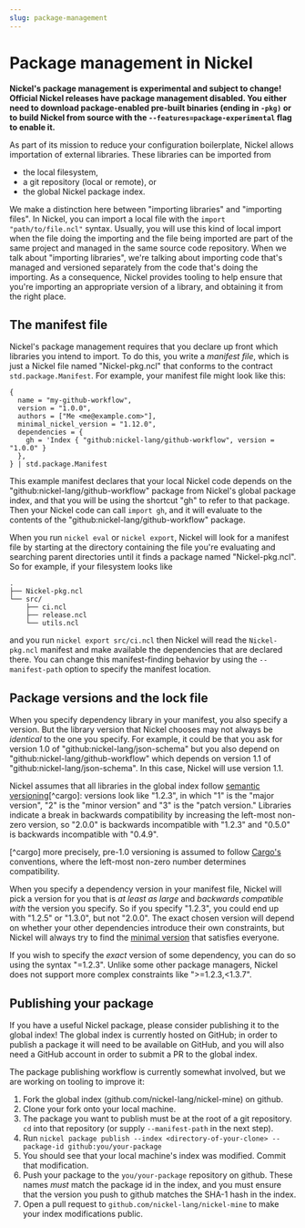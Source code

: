 ```yaml
---
slug: package-management
---
```


# Package management in Nickel

**Nickel's package management is experimental and subject to change! Official
Nickel releases have package management disabled. You either need to download
package-enabled pre-built binaries (ending in `-pkg)` or to build Nickel from
source with the `--features=package-experimental` flag to enable it.**

As part of its mission to reduce your configuration boilerplate, Nickel allows
importation of external libraries. These libraries can be imported from

- the local filesystem,
- a git repository (local or remote), or
- the global Nickel package index.

We make a distinction here between "importing libraries" and "importing files". In
Nickel, you can import a local file with the `import "path/to/file.ncl"` syntax.
Usually, you will use this kind of local import when the file doing the importing
and the file being imported are part of the same project and managed in the same
source code repository. When we talk about "importing libraries", we're talking
about importing code that's managed and versioned separately from the code
that's doing the importing. As a consequence, Nickel provides tooling to help
ensure that you're importing an appropriate version of a library, and obtaining
it from the right place.

## The manifest file

Nickel's package management requires that you declare up front which libraries
you intend to import. To do this, you write a *manifest file*, which is just
a Nickel file named "Nickel-pkg.ncl" that conforms to the contract
`std.package.Manifest`. For example, your manifest file might look like this:

```nickel
{
  name = "my-github-workflow",
  version = "1.0.0",
  authors = ["Me <me@example.com>"],
  minimal_nickel_version = "1.12.0",
  dependencies = {
    gh = 'Index { "github:nickel-lang/github-workflow", version = "1.0.0" }
  },
} | std.package.Manifest
```

This example manifest declares that your local Nickel code depends on the
"github:nickel-lang/github-workflow" package from Nickel's global package
index, and that you will be using the shortcut "gh" to refer to that package.
Then your Nickel code can call `import gh`, and it will evaluate to the contents
of the "github:nickel-lang/github-workflow" package.

When you run `nickel eval` or `nickel export`, Nickel will look for a manifest
file by starting at the directory containing the file you're evaluating and
searching parent directories until it finds a package named "Nickel-pkg.ncl".
So for example, if your filesystem looks like

```text
.
├── Nickel-pkg.ncl
└── src/
    ├── ci.ncl
    ├── release.ncl
    └── utils.ncl
```

and you run `nickel export src/ci.ncl` then Nickel will read the `Nickel-pkg.ncl`
manifest and make available the dependencies that are declared there.
You can change this manifest-finding behavior by using the `--manifest-path` option
to specify the manifest location.

## Package versions and the lock file

When you specify dependency library in your manifest, you also specify a version.
But the library version that Nickel chooses may not always be *identical* to
the one you specify. For example, it could be that you ask for
version 1.0 of "github:nickel-lang/json-schema" but you also depend on
"github:nickel-lang/github-workflow" which depends on version 1.1 of
"github:nickel-lang/json-schema". In this case, Nickel will use version 1.1.

Nickel assumes that all libraries in the global index follow
[semantic versioning](https://semver.org)[^cargo]: versions look
like "1.2.3", in which "1" is the "major version", "2" is the "minor version"
and "3" is the "patch version." Libraries indicate a break in backwards compatibility
by increasing the left-most non-zero version, so "2.0.0" is backwards incompatible
with "1.2.3" and "0.5.0" is backwards incompatible with "0.4.9".

[^cargo] more precisely, pre-1.0 versioning is assumed to follow
[Cargo's](https://doc.rust-lang.org/cargo/reference/manifest.html#the-version-field)
conventions, where the left-most non-zero number determines compatibility.

When you specify a dependency version in your manifest file, Nickel will pick a
version for you that is *at least as large* and *backwards compatible with* the
version you specify. So if you specify "1.2.3", you could end up with "1.2.5" or
"1.3.0", but not "2.0.0". The exact chosen version will depend on whether your other
dependencies introduce their own constraints, but Nickel will always try to find
the [minimal version](https://research.swtch.com/vgo-mvs) that satisfies everyone.

If you wish to specify the *exact* version of some dependency, you can do so
using the syntax "=1.2.3". Unlike some other package managers, Nickel does not
support more complex constraints like ">=1.2.3,<1.3.7".

<!-- TODO: write about the lock file -->

## Publishing your package

If you have a useful Nickel package, please consider publishing it to the global
index! The global index is currently hosted on GitHub; in order to publish a package
it will need to be available on GitHub, and you will also need a GitHub account
in order to submit a PR to the global index.

The package publishing workflow is currently somewhat involved, but we are working
on tooling to improve it:

1. Fork the global index (github.com/nickel-lang/nickel-mine) on github.
2. Clone your fork onto your local machine.
3. The package you want to publish must be at the root of a git repository.
   `cd` into that repository (or supply `--manifest-path` in the next step).
4. Run `nickel package publish --index <directory-of-your-clone> --package-id github:you/your-package`
5. You should see that your local machine's index was modified. Commit that
   modification.
6. Push your package to the `you/your-package` repository on github. These
   names *must* match the package id in the index, and you must ensure that
   the version you push to github matches the SHA-1 hash in the index.
7. Open a pull request to `github.com/nickel-lang/nickel-mine` to make your
   index modifications public.
